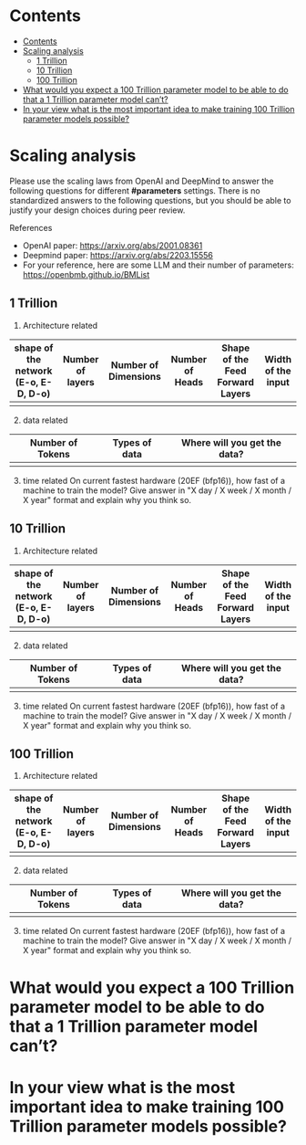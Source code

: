 # Contents
- [Contents](#contents)
- [Scaling analysis](#scaling-analysis)
  - [1 Trillion](#1-trillion)
  - [10 Trillion](#10-trillion)
  - [100 Trillion](#100-trillion)
- [What would you expect a 100 Trillion parameter model to be able to do that a 1 Trillion parameter model can’t?](#what-would-you-expect-a-100-trillion-parameter-model-to-be-able-to-do-that-a-1-trillion-parameter-model-cant)
- [In your view what is the most important idea to make training 100 Trillion parameter models possible?](#in-your-view-what-is-the-most-important-idea-to-make-training-100-trillion-parameter-models-possible)


# Scaling analysis

Please use the scaling laws from OpenAI and DeepMind to answer the following questions for different **#parameters** settings. There is no standardized answers to the following questions, but you should be able to justify your design choices during peer review.

References
- OpenAI paper: https://arxiv.org/abs/2001.08361
- Deepmind paper: https://arxiv.org/abs/2203.15556
- For your reference, here are some LLM and their number of parameters: https://openbmb.github.io/BMList

## 1 Trillion

1. Architecture related

| shape of the network (E-o, E-D, D-o) <!--E-o: Encoder-only, E-D: Encoder-Decoder, D-o: Decoder-only--> | Number of layers | Number of Dimensions | Number of Heads | Shape of the Feed Forward Layers | Width of the input |
| ---- | ---- | ---- | ---- | ---- | ---- |
| <your answer> | <your answer> | <your answer> | <your answer> | <your answer> | <your answer> |

2. data related

| Number of Tokens | Types of data | Where will you get the data? |
| ---- | ---- | ---- |
| <your answer> | <your answer> | <your answer> |

3. time related
  On current fastest hardware (20EF (bfp16)), how fast of a machine to train the model? Give answer in "X day / X week / X month / X year" format and explain why you think so.

<!-- For example, "some model" trained in 68 days / 9.714 weeks / 2.236 months / 0.186 years, with 32 A100 40GB GPUs. -->

<your answer>

## 10 Trillion


1. Architecture related

| shape of the network (E-o, E-D, D-o) <!--E-o: Encoder-only, E-D: Encoder-Decoder, D-o: Decoder-only--> | Number of layers | Number of Dimensions | Number of Heads | Shape of the Feed Forward Layers | Width of the input |
| ---- | ---- | ---- | ---- | ---- | ---- |
| <your answer> | <your answer> | <your answer> | <your answer> | <your answer> | <your answer> |

2. data related

| Number of Tokens | Types of data | Where will you get the data? |
| ---- | ---- | ---- |
| <your answer> | <your answer> | <your answer> |

3. time related
  On current fastest hardware (20EF (bfp16)), how fast of a machine to train the model? Give answer in "X day / X week / X month / X year" format and explain why you think so.

<!-- For example, "some model" trained in 68 days / 9.714 weeks / 2.236 months / 0.186 years, with 32 A100 40GB GPUs. -->

<your answer>

## 100 Trillion


1. Architecture related

| shape of the network (E-o, E-D, D-o) <!--E-o: Encoder-only, E-D: Encoder-Decoder, D-o: Decoder-only--> | Number of layers | Number of Dimensions | Number of Heads | Shape of the Feed Forward Layers | Width of the input |
| ---- | ---- | ---- | ---- | ---- | ---- |
| <your answer> | <your answer> | <your answer> | <your answer> | <your answer> | <your answer> |

2. data related

| Number of Tokens | Types of data | Where will you get the data? |
| ---- | ---- | ---- |
| <your answer> | <your answer> | <your answer> |

3. time related
  On current fastest hardware (20EF (bfp16)), how fast of a machine to train the model? Give answer in "X day / X week / X month / X year" format and explain why you think so.

<!-- For example, "some model" trained in 68 days / 9.714 weeks / 2.236 months / 0.186 years, with 32 A100 40GB GPUs. -->

<your answer>

# What would you expect a 100 Trillion parameter model to be able to do that a 1 Trillion parameter model can’t?

<your answer>

# In your view what is the most important idea to make training 100 Trillion parameter models possible?

<your answer>